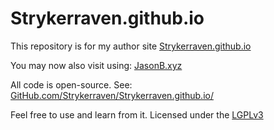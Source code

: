 # Strykerraven.github.io
This repository is for my author site [Strykerraven.github.io](https://Strykerraven.github.io)

You may now also visit using: [JasonB.xyz](https://JasonB.xyz)

All code is open-source. See: [GitHub.com/Strykerraven/Strykerraven.github.io/](https://github.com/Strykerraven/Strykerraven.github.io/)

Feel free to use and learn from it. Licensed under the [LGPLv3](https://Strykerraven.github.io/LICENSE)
